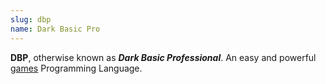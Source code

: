 ```yaml
---
slug: dbp
name: Dark Basic Pro
---
```

<p><strong>DBP</strong>, otherwise known as <strong><em>Dark Basic Professional</em></strong>. An easy and powerful <a href="/tags/games" title="Articles tagged with 'games'">games</a> Programming Language.
